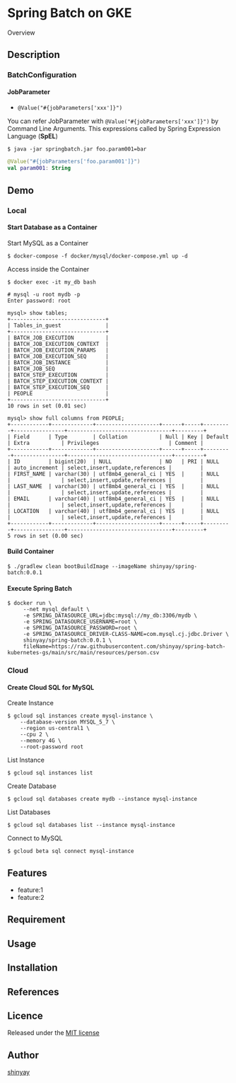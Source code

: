# Spring Batch on GKE

Overview

## Description
### BatchConfiguration
#### JobParameter
- `@Value("#{jobParameters['xxx']}")`

You can refer JobParameter with `@Value("#{jobParameters['xxx']}")` by Command Line Arguments.
This expressions called by Spring Expression Language (**SpEL**)
```shell script
$ java -jar springbatch.jar foo.param001=bar
```

```kotlin
@Value("#{jobParameters['foo.param001']}")
val param001: String
```

## Demo
### Local
#### Start Database as a Container
Start MySQL as a Container
```shell script
$ docker-compose -f docker/mysql/docker-compose.yml up -d
```

Access inside the Container
```shell script
$ docker exec -it my_db bash
```

```shell script
# mysql -u root mydb -p
Enter password: root

mysql> show tables;
+------------------------------+
| Tables_in_guest              |
+------------------------------+
| BATCH_JOB_EXECUTION          |
| BATCH_JOB_EXECUTION_CONTEXT  |
| BATCH_JOB_EXECUTION_PARAMS   |
| BATCH_JOB_EXECUTION_SEQ      |
| BATCH_JOB_INSTANCE           |
| BATCH_JOB_SEQ                |
| BATCH_STEP_EXECUTION         |
| BATCH_STEP_EXECUTION_CONTEXT |
| BATCH_STEP_EXECUTION_SEQ     |
| PEOPLE                       |
+------------------------------+
10 rows in set (0.01 sec)

mysql> show full columns from PEOPLE;
+------------+-------------+--------------------+------+-----+---------+----------------+---------------------------------+---------+
| Field      | Type        | Collation          | Null | Key | Default | Extra          | Privileges                      | Comment |
+------------+-------------+--------------------+------+-----+---------+----------------+---------------------------------+---------+
| ID         | bigint(20)  | NULL               | NO   | PRI | NULL    | auto_increment | select,insert,update,references |         |
| FIRST_NAME | varchar(30) | utf8mb4_general_ci | YES  |     | NULL    |                | select,insert,update,references |         |
| LAST_NAME  | varchar(30) | utf8mb4_general_ci | YES  |     | NULL    |                | select,insert,update,references |         |
| EMAIL      | varchar(40) | utf8mb4_general_ci | YES  |     | NULL    |                | select,insert,update,references |         |
| LOCATION   | varchar(40) | utf8mb4_general_ci | YES  |     | NULL    |                | select,insert,update,references |         |
+------------+-------------+--------------------+------+-----+---------+----------------+---------------------------------+---------+
5 rows in set (0.00 sec)
```

#### Build Container
```shell script
$ ./gradlew clean bootBuildImage --imageName shinyay/spring-batch:0.0.1
```

#### Execute Spring Batch
```shell script
$ docker run \
     --net mysql_default \
     -e SPRING_DATASOURCE_URL=jdbc:mysql://my_db:3306/mydb \
     -e SPRING_DATASOURCE_USERNAME=root \
     -e SPRING_DATASOURCE_PASSWORD=root \
     -e SPRING_DATASOURCE_DRIVER-CLASS-NAME=com.mysql.cj.jdbc.Driver \
     shinyay/spring-batch:0.0.1 \
     fileName=https://raw.githubusercontent.com/shinyay/spring-batch-kubernetes-gs/main/src/main/resources/person.csv
```

### Cloud
#### Create Cloud SQL for MySQL
Create Instance
```shell script
$ gcloud sql instances create mysql-instance \
    --database-version MYSQL_5_7 \
    --region us-central1 \
    --cpu 2 \
    --memory 4G \
    --root-password root
```

List Instance
```shell script
$ gcloud sql instances list
```

Create Database
```shell script
$ gcloud sql databases create mydb --instance mysql-instance
```

List Databases
```shell script
$ gcloud sql databases list --instance mysql-instance
```

Connect to MySQL
```shell script
$ gcloud beta sql connect mysql-instance
```

## Features

- feature:1
- feature:2

## Requirement

## Usage

## Installation

## References

## Licence

Released under the [MIT license](https://gist.githubusercontent.com/shinyay/56e54ee4c0e22db8211e05e70a63247e/raw/34c6fdd50d54aa8e23560c296424aeb61599aa71/LICENSE)

## Author

[shinyay](https://github.com/shinyay)
